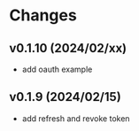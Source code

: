 # Changes

## v0.1.10 (2024/02/xx)
* add oauth example

## v0.1.9 (2024/02/15)
* add refresh and revoke token